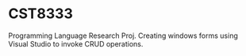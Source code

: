 # CST8333
Programming Language Research Proj. Creating windows forms using Visual Studio to invoke CRUD operations.
